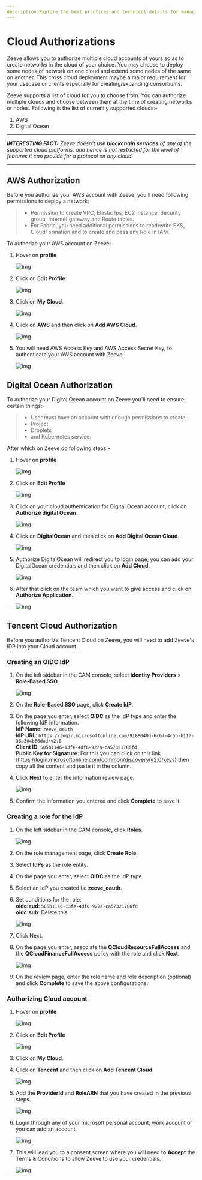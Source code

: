 ```yaml
---
description:Explore the best practices and technical details for managing authorization in Zeeve's cloud-based platform. Learn how to secure your data and control access to resources with our API and tools.
---
```

# Cloud Authorizations

Zeeve allows you to authorize multiple cloud accounts of yours so as to create networks in the cloud of your choice. You may choose to deploy some nodes of network on one cloud and extend some nodes of the same on another. This cross cloud deployment maybe a major requirement for your usecase or clients especially for creating/expanding consortiums.

Zeeve supports a list of cloud for you to choose from. You can authorize multiple clouds and choose between them at the time of creating networks or nodes. Following is the list of currently supported clouds:-

1. AWS
2. Digital Ocean 


---
***INTERESTING FACT:** Zeeve doesn't use **blockchain services** of any of the supported cloud platforms, and hence is not restricted for the level of features it can provide for a protocol on any cloud.*

---


## AWS Authorization

Before you authorize your AWS account with Zeeve, you'll need following permissions to deploy a network:
> * Permission to create VPC, Elastic Ips, EC2 instance, Security group, Internet gateway and Route tables.
> * For Fabric, you need additional permissions to read/write EKS, CloudFormation and to create and pass any Role in IAM.

To authorize your AWS account on Zeeve:-

1. Hover on **profile** 

    ![img](./images/profile.png)

2. Click on **Edit Profile**
 
    ![img](./images/profilemenu.png)

3. Click on **My Cloud**.

    ![img](./images/editprofile.png)

4. Click on **AWS** and then click on 
    **Add AWS Cloud**.
   
    ![img](./images/addAWS.png)

5. You will need AWS Access Key and AWS Access Secret Key, to authenticate your AWS account with Zeeve.

    ![img](./images/awslogin.png)

## Digital Ocean Authorization

To authorize your Digital Ocean account on Zeeve you'll need to ensure certain things:-
 
> * User must have an account with enough permissions to create - 
> * Project
> * Droplets
> * and Kubernetes service.

After which on Zeeve do following steps:- 

1. Hover on **profile** 
 
    ![img](./images/profile.png)

2. Click on **Edit Profile**
 
    ![img](./images/profilemenu.png)

3. Click on your cloud authentication for Digital Ocean account, click on **Authorize digital Ocean**.

    ![img](./images/editprofile.png)

4. Click on **DigitalOcean** and then click on 
    **Add Digital Ocean Cloud**.
   
    ![img](./images/addDO.png)

5. Authorize DigitalOcean will redirect you to login page, you can add your DigitalOcean credentials and then click on **Add Cloud**.

    ![img](./images/DOlogin.png)
    
6. After that click on the team which you want to give access and click on **Authorize Application**.

    ![img](./images/DOoauth.png)

## Tencent Cloud Authorization

Before you authorize Tencent Cloud on Zeeve, you will need to add Zeeve's IDP into your Cloud account.

### Creating an OIDC IdP

1. On the left sidebar in the CAM console, select **Identity Providers** > **Role-Based SSO**.

    ![img](./images/createIDP.png)

2. On the **Role-Based SSO** page, click **Create IdP**.

3. On the page you enter, select **OIDC** as the IdP type and enter the following IdP information. <br>
**IdP Name**: ```zeeve_oauth``` <br>
**IdP URL**: ```https://login.microsoftonline.com/9188040d-6c67-4c5b-b112-36a304b66dad/v2.0``` <br>
**Client ID**: ```505b1146-13fe-4df6-927a-ca57321786fd``` <br>
**Public Key for Signature**: For this you can click on this link [(https://login.microsoftonline.com/common/discovery/v2.0/keys)](https://login.microsoftonline.com/common/discovery/v2.0/keys) then copy all the content and paste it in the column.

4. Click **Next** to enter the information review page.

    ![img](./images/addIDPInfo.png)

5. Confirm the information you entered and click **Complete** to save it.

### Creating a role for the IdP

1. On the left sidebar in the CAM console, click **Roles**.

    ![img](./images/createRole.png)

2. On the role management page, click **Create Role**.

3. Select **IdPs** as the role entity.

4. On the page you enter, select **OIDC** as the IdP type.

5. Select an IdP you created i.e **zeeve_oauth**.

6. Set conditions for the role: <br>
**oidc:aud**: ```505b1146-13fe-4df6-927a-ca57321786fd``` <br>
**oidc:sub**: Delete this.

    ![img](./images/addRoleInfo.png)

7. Click Next.

8. On the page you enter, associate the **QCloudResourceFullAccess** and the **QCloudFinanceFullAccess** policy with the role and click **Next**.

    ![img](./images/configureRolePolicy.png)

9. On the review page, enter the role name and role description (optional) and click **Complete** to save the above configurations.

### Authorizing Cloud account

1. Hover on **profile** 
 
    ![img](./images/profile.png)

2. Click on **Edit Profile**
 
    ![img](./images/profilemenu.png)

3. Click on **My Cloud**.

4. Click on **Tencent** and then click on **Add Tencent Cloud**.

    ![img](./images/addTencentCloud.png)

5. Add the **ProviderId** and **RoleARN** that you have created in the previous steps.

    ![img](./images/tencentCreds.png)

6. Login through any of your microsoft personal account, work account or you can add an account.

    ![img](./images/tencentOAuth.png)

7. This will lead you to a consent screen where you will need to **Accept** the Terms & Conditions to allow Zeeve to use your credentials.

    ![img](./images/consentScreen.png)
